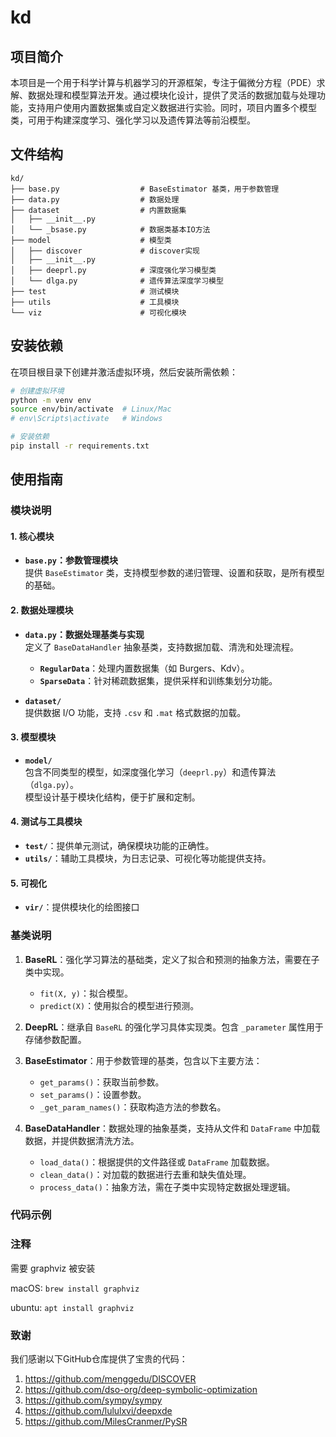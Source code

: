 # kd

## 项目简介

本项目是一个用于科学计算与机器学习的开源框架，专注于偏微分方程（PDE）求解、数据处理和模型算法开发。通过模块化设计，提供了灵活的数据加载与处理功能，支持用户使用内置数据集或自定义数据进行实验。同时，项目内置多个模型类，可用于构建深度学习、强化学习以及遗传算法等前沿模型。

## 文件结构

```
kd/
├── base.py                  # BaseEstimator 基类，用于参数管理
├── data.py                  # 数据处理
├── dataset                  # 内置数据集
│   ├── __init__.py
│   └── _bsase.py            # 数据类基本IO方法
├── model                    # 模型类
│   ├── discover             # discover实现
│   ├── __init__.py
│   ├── deeprl.py            # 深度强化学习模型类
│   └── dlga.py              # 遗传算法深度学习模型
├── test                     # 测试模块
├── utils                    # 工具模块
└── viz                      # 可视化模块
```

## 安装依赖

在项目根目录下创建并激活虚拟环境，然后安装所需依赖：

```bash
# 创建虚拟环境
python -m venv env
source env/bin/activate  # Linux/Mac
# env\Scripts\activate   # Windows

# 安装依赖
pip install -r requirements.txt
```

## 使用指南

### 模块说明

#### 1. **核心模块**
- **`base.py`：参数管理模块**  
  提供 `BaseEstimator` 类，支持模型参数的递归管理、设置和获取，是所有模型的基础。

#### 2. **数据处理模块**
- **`data.py`：数据处理基类与实现**  
  定义了 `BaseDataHandler` 抽象基类，支持数据加载、清洗和处理流程。  
  - **`RegularData`**：处理内置数据集（如 Burgers、Kdv）。  
  - **`SparseData`**：针对稀疏数据集，提供采样和训练集划分功能。

- **`dataset/`**  
  提供数据 I/O 功能，支持 `.csv` 和 `.mat` 格式数据的加载。

#### 3. **模型模块**
- **`model/`**  
  包含不同类型的模型，如深度强化学习（`deeprl.py`）和遗传算法（`dlga.py`）。  
  模型设计基于模块化结构，便于扩展和定制。

#### 4. **测试与工具模块**
- **`test/`**：提供单元测试，确保模块功能的正确性。  
- **`utils/`**：辅助工具模块，为日志记录、可视化等功能提供支持。

#### 5. **可视化**
- **`vir/`**：提供模块化的绘图接口

### 基类说明

1. **BaseRL**：强化学习算法的基础类，定义了拟合和预测的抽象方法，需要在子类中实现。
    - `fit(X, y)`：拟合模型。
    - `predict(X)`：使用拟合的模型进行预测。
   
2. **DeepRL**：继承自 `BaseRL` 的强化学习具体实现类。包含 `_parameter` 属性用于存储参数配置。

3. **BaseEstimator**：用于参数管理的基类，包含以下主要方法：
    - `get_params()`：获取当前参数。
    - `set_params()`：设置参数。
    - `_get_param_names()`：获取构造方法的参数名。
   
4. **BaseDataHandler**：数据处理的抽象基类，支持从文件和 `DataFrame` 中加载数据，并提供数据清洗方法。
    - `load_data()`：根据提供的文件路径或 `DataFrame` 加载数据。
    - `clean_data()`：对加载的数据进行去重和缺失值处理。
    - `process_data()`：抽象方法，需在子类中实现特定数据处理逻辑。

### 代码示例

### 注释

需要 graphviz 被安装

macOS: `brew install graphviz`

ubuntu: `apt install graphviz`

### 致谢

我们感谢以下GitHub仓库提供了宝贵的代码：
1. https://github.com/menggedu/DISCOVER
2. https://github.com/dso-org/deep-symbolic-optimization
3. https://github.com/sympy/sympy
4. https://github.com/lululxvi/deepxde
5. https://github.com/MilesCranmer/PySR

